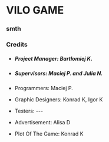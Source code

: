# VILO GAME

### smth

### Credits

- ##### Project Manager: Bartłomiej K.
- ##### Supervisors: Maciej P. and Julia N.


- Programmers: Maciej P.
- Graphic Designers: Konrad K, Igor K
- Testers: ---
- Advertisement: Alisa D
- Plot Of The Game: Konrad K
